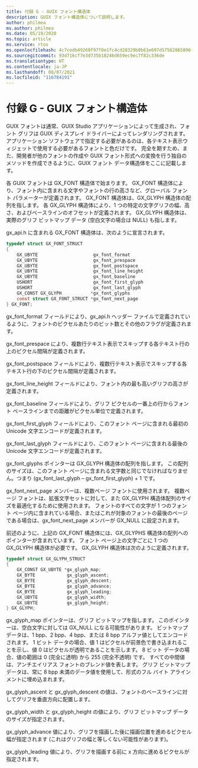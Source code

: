 ```yaml
---
title: 付録 G - GUIX フォント構造体
description: GUIX フォント構造体について説明します。
author: philmea
ms.author: philmea
ms.date: 05/19/2020
ms.topic: article
ms.service: rtos
ms.openlocfilehash: 4c7cedb49268f97f8e1fc4cd28329b0b61e697d57562865896f0502bdd1d45f1
ms.sourcegitcommit: 93d716cf7e3d735b18246d659ec9ec7f82c336de
ms.translationtype: HT
ms.contentlocale: ja-JP
ms.lasthandoff: 08/07/2021
ms.locfileid: "116784191"
---
```

# <a name="appendix-g---guix-font-structure"></a>付録 G - GUIX フォント構造体

GUIX フォントは通常、GUIX Studio アプリケーションによって生成され、フォント グリフは GUIX ディスプレイ ドライバーによってレンダリングされます。 アプリケーション ソフトウェアで指定する必要があるのは、各テキスト表示ウィジェットで使用する必要があるフォントと色だけです。 完全を期すため、また、開発者が他のフォントの作成や GUIX フォント形式への変換を行う独自のメソッドを作成できるように、GUIX フォント データ構造体をここに記載します。

各 GUIX フォントは GX_FONT 構造体で始まります。 GX_FONT 構造体により、フォント内に含まれる文字やフォントの行の高さなど、グローバル フォント パラメーターが定義されます。 GX_FONT 構造体は、GX_GLYPH 構造体の配列を指します。 各 GX_GLYPH 構造体により、1 つの特定の文字グリフの幅、高さ、およびベースラインのオフセットが定義されます。 GX_GLYPH 構造体は、実際のグリフ ビットマップ データ (空白文字の場合は NULL) も指します。

gx_api.h に含まれる GX_FONT 構造体は、次のように宣言されます。

```c
typedef struct GX_FONT_STRUCT
{
    GX_UBYTE                     gx_font_format
    GX_UBYTE                     gx_font_prespace
    GX_UBYTE                     gx_font_postspace
    GX_UBYTE                     gx_font_line_height 
    GX_UBYTE                     gx_font_baseline
    USHORT                       gx_font_first_glyph
    USHORT                       gx_font_last_glyph 
    GX_CONST GX_GLYPH           *gx_font_glyphs
    const struct GX_FONT_STRUCT *gx_font_next_page
} GX_FONT;
```

gx_font_format フィールドにより、gx_api.h ヘッダー ファイルで定義されているように、フォントのピクセルあたりのビット数とその他のフラグが定義されます。

gx_font_prespace により、複数行テキスト表示でスキップする各テキスト行の上のピクセル間隔が定義されます。

gx_font_postspace フィールドにより、複数行テキスト表示でスキップする各テキスト行の下のピクセル間隔が定義されます。

gx_font_line_height フィールドにより、フォント内の最も高いグリフの高さが定義されます。

gx_font_baseline フィールドにより、グリフ ピクセルの一番上の行からフォント ベースラインまでの距離がピクセル単位で定義されます。

gx_font_first_glyph フィールドにより、このフォント ページに含まれる最初の Unicode 文字エンコードが定義されます。

gx_font_last_glyph フィールドにより、このフォント ページに含まれる最後の Unicode 文字エンコードが定義されます。

gx_font_glyphs ポインターは GX_GLYPH 構造体の配列を指します。 この配列のサイズは、このフォント ページに含まれる文字数と同じでなければなりません。つまり (gx_font_last_glyph – gx_font_first_glyph) + 1 です。

gx_font_next_page メンバーは、複数ページ フォントに使用されます。 複数ページ フォントは、拡張文字セットに対して、また GX_GLYPH 構造体配列のサイズを最適化するために使用されます。 フォントのすべての文字が 1 つのフォント ページ内に含まれている場合、またはこれが対象のフォントの最後のページである場合は、gx_font_next_page メンバーが GX_NULL に設定されます。

前述のように、上記の GX_FONT 構造体には、GX_GLYPHS 構造体の配列へのポインターが含まれています。 フォント ページ上の文字ごとに 1 つの GX_GLYPH 構造体が必要です。 GX_GLYPH 構造体は次のように定義されます。

```c
typedef struct GX_GLYPH_STRUCT
{
    GX_CONST GX_UBYTE *gx_glyph_map;
    GX_BYTE            gx_glyph_ascent;
    GX_BYTE            gx_glyph_descent;
    GX_BYTE            gx_glyph_advance;
    GX_BYTE            gx_glyph_leading;
    GX_UBYTE           gx_glyph_width;
    GX_UBYTE           gx_glyph_height;
} GX_GLYPH;
```

gx_glyph_map ポインターは、グリフ ビットマップを指します。 このポインターは、空白文字に対しては GX_NULL になる可能性があります。 ビットマップ データは、1 bpp、2 bpp、4 bpp、または 8 bpp アルファ値としてエンコードされます。 1 ビット データの場合、値 1 はピクセルが前景色で書き込まれることを示し、値 0 はピクセルが透明であることを示します。 8 ビット データの場合、値の範囲は 0 (完全に透明) から 255 (完全不透明) です。 すべての中間値は、アンチエイリアス フォントのブレンド値を表します。 グリフ ビットマップ データは、常に 8 bpp 未満のデータ値を使用して、形式のフル バイト アラインメントに埋め込まれます。

gx_glyph_ascent と gx_glyph_descent の値は、フォントのベースラインに対してグリフを垂直方向に配置します。

gx_glyph_width と gx_glyph_height の値により、グリフ ビットマップ データのサイズが指定されます。

gx_glyph_advance 値により、グリフを描画した後に描画位置を進めるピクセル幅が指定されます (これはグリフの幅と等しくない可能性があります)。

gx_glyph_leading 値により、グリフを描画する前に x 方向に進めるピクセルが指定されます。